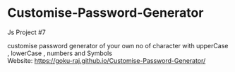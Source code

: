 # Customise-Password-Generator
Js Project #7

customise password generator of your own no of character with upperCase , lowerCase , numbers and Symbols<br>
Website: https://goku-raj.github.io/Customise-Password-Generator/
